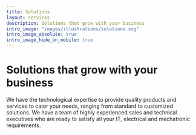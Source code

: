 ```yaml
---
title: Solutions
layout: services
description: Solutions that grow with your business
intro_image: "images/illustrations/solutions.svg"
intro_image_absolute: true
intro_image_hide_on_mobile: true
---
```


# Solutions that grow with your business

We have the technological expertise to provide quality products and services to cater your needs, ranging from standard to customized solutions. We have a team of highly experienced sales and technical executives who are ready to satisfy all your IT, electrical and mechatronic requirements.
